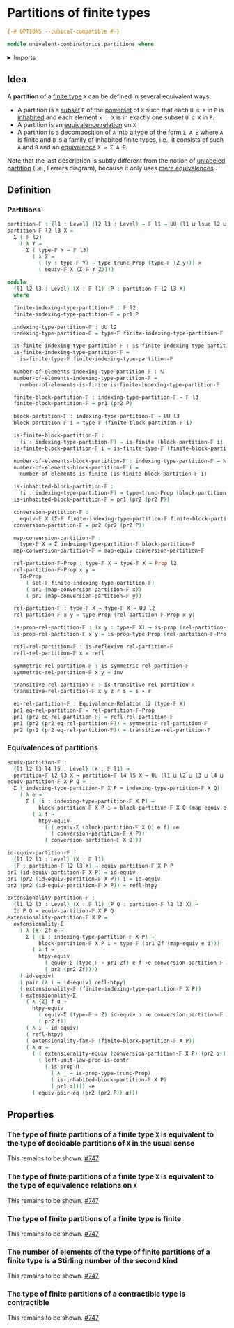 # Partitions of finite types

```agda
{-# OPTIONS --cubical-compatible #-}

module univalent-combinatorics.partitions where
```

<details><summary>Imports</summary>

```agda
open import elementary-number-theory.natural-numbers

open import foundation.binary-relations
open import foundation.cartesian-product-types
open import foundation.equality-cartesian-product-types
open import foundation.equivalence-extensionality
open import foundation.equivalence-relations
open import foundation.equivalences
open import foundation.function-types
open import foundation.functoriality-dependent-pair-types
open import foundation.homotopies
open import foundation.identity-types
open import foundation.propositional-truncations
open import foundation.propositions
open import foundation.sets
open import foundation.structure-identity-principle
open import foundation.type-arithmetic-cartesian-product-types
open import foundation.universe-levels

open import univalent-combinatorics.dependent-pair-types
open import univalent-combinatorics.finite-types
```

</details>

## Idea

A **partition** of a [finite type](univalent-combinatorics.finite-types.md) `X`
can be defined in several equivalent ways:

- A partition is a [subset](foundation.subtypes.md) `P` of the
  [powerset](foundation.powersets.md) of `X` such that each `U ⊆ X` in `P` is
  [inhabited](foundation.inhabited-types.md) and each element `x : X` is in
  exactly one subset `U ⊆ X` in `P`.
- A partition is an
  [equivalence relation](foundation-core.equivalence-relations.md) on `X`
- A partition is a decomposition of `X` into a type of the form `Σ A B` where
  `A` is finite and `B` is a family of inhabited finite types, i.e., it consists
  of such `A` and `B` and an [equivalence](foundation-core.equivalences.md)
  `X ≃ Σ A B`.

Note that the last description is subtly different from the notion of
[unlabeled partition](univalent-combinatorics.ferrers-diagrams.md) (i.e.,
Ferrers diagram), because it only uses
[mere equivalences](foundation.mere-equivalences.md).

## Definition

### Partitions

```agda
partition-𝔽 : {l1 : Level} (l2 l3 : Level) → 𝔽 l1 → UU (l1 ⊔ lsuc l2 ⊔ lsuc l3)
partition-𝔽 l2 l3 X =
  Σ ( 𝔽 l2)
    ( λ Y →
      Σ ( type-𝔽 Y → 𝔽 l3)
        ( λ Z →
          ( (y : type-𝔽 Y) → type-trunc-Prop (type-𝔽 (Z y))) ×
          ( equiv-𝔽 X (Σ-𝔽 Y Z))))

module _
  {l1 l2 l3 : Level} (X : 𝔽 l1) (P : partition-𝔽 l2 l3 X)
  where

  finite-indexing-type-partition-𝔽 : 𝔽 l2
  finite-indexing-type-partition-𝔽 = pr1 P

  indexing-type-partition-𝔽 : UU l2
  indexing-type-partition-𝔽 = type-𝔽 finite-indexing-type-partition-𝔽

  is-finite-indexing-type-partition-𝔽 : is-finite indexing-type-partition-𝔽
  is-finite-indexing-type-partition-𝔽 =
    is-finite-type-𝔽 finite-indexing-type-partition-𝔽

  number-of-elements-indexing-type-partition-𝔽 : ℕ
  number-of-elements-indexing-type-partition-𝔽 =
    number-of-elements-is-finite is-finite-indexing-type-partition-𝔽

  finite-block-partition-𝔽 : indexing-type-partition-𝔽 → 𝔽 l3
  finite-block-partition-𝔽 = pr1 (pr2 P)

  block-partition-𝔽 : indexing-type-partition-𝔽 → UU l3
  block-partition-𝔽 i = type-𝔽 (finite-block-partition-𝔽 i)

  is-finite-block-partition-𝔽 :
    (i : indexing-type-partition-𝔽) → is-finite (block-partition-𝔽 i)
  is-finite-block-partition-𝔽 i = is-finite-type-𝔽 (finite-block-partition-𝔽 i)

  number-of-elements-block-partition-𝔽 : indexing-type-partition-𝔽 → ℕ
  number-of-elements-block-partition-𝔽 i =
    number-of-elements-is-finite (is-finite-block-partition-𝔽 i)

  is-inhabited-block-partition-𝔽 :
    (i : indexing-type-partition-𝔽) → type-trunc-Prop (block-partition-𝔽 i)
  is-inhabited-block-partition-𝔽 = pr1 (pr2 (pr2 P))

  conversion-partition-𝔽 :
    equiv-𝔽 X (Σ-𝔽 finite-indexing-type-partition-𝔽 finite-block-partition-𝔽)
  conversion-partition-𝔽 = pr2 (pr2 (pr2 P))

  map-conversion-partition-𝔽 :
    type-𝔽 X → Σ indexing-type-partition-𝔽 block-partition-𝔽
  map-conversion-partition-𝔽 = map-equiv conversion-partition-𝔽

  rel-partition-𝔽-Prop : type-𝔽 X → type-𝔽 X → Prop l2
  rel-partition-𝔽-Prop x y =
    Id-Prop
      ( set-𝔽 finite-indexing-type-partition-𝔽)
      ( pr1 (map-conversion-partition-𝔽 x))
      ( pr1 (map-conversion-partition-𝔽 y))

  rel-partition-𝔽 : type-𝔽 X → type-𝔽 X → UU l2
  rel-partition-𝔽 x y = type-Prop (rel-partition-𝔽-Prop x y)

  is-prop-rel-partition-𝔽 : (x y : type-𝔽 X) → is-prop (rel-partition-𝔽 x y)
  is-prop-rel-partition-𝔽 x y = is-prop-type-Prop (rel-partition-𝔽-Prop x y)

  refl-rel-partition-𝔽 : is-reflexive rel-partition-𝔽
  refl-rel-partition-𝔽 x = refl

  symmetric-rel-partition-𝔽 : is-symmetric rel-partition-𝔽
  symmetric-rel-partition-𝔽 x y = inv

  transitive-rel-partition-𝔽 : is-transitive rel-partition-𝔽
  transitive-rel-partition-𝔽 x y z r s = s ∙ r

  eq-rel-partition-𝔽 : Equivalence-Relation l2 (type-𝔽 X)
  pr1 eq-rel-partition-𝔽 = rel-partition-𝔽-Prop
  pr1 (pr2 eq-rel-partition-𝔽) = refl-rel-partition-𝔽
  pr1 (pr2 (pr2 eq-rel-partition-𝔽)) = symmetric-rel-partition-𝔽
  pr2 (pr2 (pr2 eq-rel-partition-𝔽)) = transitive-rel-partition-𝔽
```

### Equivalences of partitions

```agda
equiv-partition-𝔽 :
  {l1 l2 l3 l4 l5 : Level} (X : 𝔽 l1) →
  partition-𝔽 l2 l3 X → partition-𝔽 l4 l5 X → UU (l1 ⊔ l2 ⊔ l3 ⊔ l4 ⊔ l5)
equiv-partition-𝔽 X P Q =
  Σ ( indexing-type-partition-𝔽 X P ≃ indexing-type-partition-𝔽 X Q)
    ( λ e →
      Σ ( (i : indexing-type-partition-𝔽 X P) →
          block-partition-𝔽 X P i ≃ block-partition-𝔽 X Q (map-equiv e i))
        ( λ f →
          htpy-equiv
            ( ( equiv-Σ (block-partition-𝔽 X Q) e f) ∘e
              ( conversion-partition-𝔽 X P))
            ( conversion-partition-𝔽 X Q)))

id-equiv-partition-𝔽 :
  {l1 l2 l3 : Level} (X : 𝔽 l1)
  (P : partition-𝔽 l2 l3 X) → equiv-partition-𝔽 X P P
pr1 (id-equiv-partition-𝔽 X P) = id-equiv
pr1 (pr2 (id-equiv-partition-𝔽 X P)) i = id-equiv
pr2 (pr2 (id-equiv-partition-𝔽 X P)) = refl-htpy

extensionality-partition-𝔽 :
  {l1 l2 l3 : Level} (X : 𝔽 l1) (P Q : partition-𝔽 l2 l3 X) →
  Id P Q ≃ equiv-partition-𝔽 X P Q
extensionality-partition-𝔽 X P =
  extensionality-Σ
    ( λ {Y} Zf e →
      Σ ( (i : indexing-type-partition-𝔽 X P) →
          block-partition-𝔽 X P i ≃ type-𝔽 (pr1 Zf (map-equiv e i)))
        ( λ f →
          htpy-equiv
            ( equiv-Σ (type-𝔽 ∘ pr1 Zf) e f ∘e conversion-partition-𝔽 X P)
            ( pr2 (pr2 Zf))))
    ( id-equiv)
    ( pair (λ i → id-equiv) refl-htpy)
    ( extensionality-𝔽 (finite-indexing-type-partition-𝔽 X P))
    ( extensionality-Σ
      ( λ {Z} f α →
        htpy-equiv
          ( equiv-Σ (type-𝔽 ∘ Z) id-equiv α ∘e conversion-partition-𝔽 X P)
          ( pr2 f))
      ( λ i → id-equiv)
      ( refl-htpy)
      ( extensionality-fam-𝔽 (finite-block-partition-𝔽 X P))
      ( λ α →
        ( ( extensionality-equiv (conversion-partition-𝔽 X P) (pr2 α)) ∘e
          ( left-unit-law-prod-is-contr
            ( is-prop-Π
              ( λ _ → is-prop-type-trunc-Prop)
              ( is-inhabited-block-partition-𝔽 X P)
              ( pr1 α)))) ∘e
        ( equiv-pair-eq (pr2 (pr2 P)) α)))
```

## Properties

### The type of finite partitions of a finite type `X` is equivalent to the type of decidable partitions of `X` in the usual sense

This remains to be shown.
[#747](https://github.com/UniMath/agda-unimath/issues/747)

### The type of finite partitions of a finite type `X` is equivalent to the type of equivalence relations on `X`

This remains to be shown.
[#747](https://github.com/UniMath/agda-unimath/issues/747)

### The type of finite partitions of a finite type is finite

This remains to be shown.
[#747](https://github.com/UniMath/agda-unimath/issues/747)

### The number of elements of the type of finite partitions of a finite type is a Stirling number of the second kind

This remains to be shown.
[#747](https://github.com/UniMath/agda-unimath/issues/747)

### The type of finite partitions of a contractible type is contractible

This remains to be shown.
[#747](https://github.com/UniMath/agda-unimath/issues/747)
